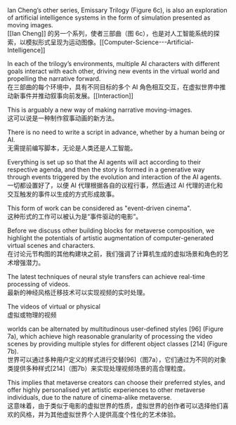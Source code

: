 Ian Cheng’s other series, Emissary Trilogy (Figure 6c), is also an exploration of artificial intelligence systems in the form of simulation presented as moving images.  
[[Ian Cheng]] 的另一个系列，使者三部曲（图 6c），也是对人工智能系统的探索，以模拟形式呈现为运动图像。[[Computer-Science---Artificial-Intelligence]]

In each of the trilogy’s environments, multiple AI characters with different goals interact with each other, driving new events in the virtual world and propelling the narrative forward.  
在三部曲的每个环境中，具有不同目标的多个 AI 角色相互交互，在虚拟世界中推动新事件并推动叙事向前发展。[[Interaction]]

This is arguably a new way of making narrative moving-images.  
这可以说是一种制作叙事动画的新方法。

There is no need to write a script in advance, whether by a human being or AI.  
无需提前编写脚本，无论是人类还是人工智能。

Everything is set up so that the AI agents will act according to their respective agenda, and then the story is formed in a generative way through events triggered by the evolution and interaction of the AI agents.  
一切都设置好了，以便 AI 代理根据各自的议程行事，然后通过 AI 代理的进化和交互触发的事件以生成的方式形成故事。

This form of work can be considered as "event-driven cinema".  
这种形式的工作可以被认为是“事件驱动的电影”。

Before we discuss other building blocks for metaverse composition, we highlight the potentials of artistic augmentation of computer-generated virtual scenes and characters.  
在讨论元节构图的其他构建块之前，我们强调了计算机生成的虚拟场景和角色的艺术增强潜力。

The latest techniques of neural style transfers can achieve real-time processing of videos.  
最新的神经风格迁移技术可以实现视频的实时处理。

The videos of virtual or physical   
虚拟或物理的视频

worlds can be alternated by multitudinous user-defined styles [96] (Figure 7a), which achieve high reasonable granularity of processing the video scenes by providing multiple styles for different object classes [214] (Figure 7b).  
世界可以通过多种用户定义的样式进行交替[96]（图7a），它们通过为不同的对象类提供多种样式[214]（图7b）来实现处理视频场景的高合理粒度。

This implies that metaverse creators can choose their preferred styles, and offer highly personalised yet artistic experiences to other metaverse individuals, due to the nature of cinema-alike metaverse.  
这意味着，由于类似于电影的虚拟世界的性质，虚拟世界的创作者可以选择他们喜欢的风格，并为其他虚拟世界个人提供高度个性化的艺术体验。